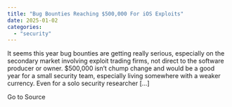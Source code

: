 ```yaml
---
title: "Bug Bounties Reaching $500,000 For iOS Exploits"
date: 2025-01-02
categories: 
  - "security"
---
```


It seems this year bug bounties are getting really serious, especially on the secondary market involving exploit trading firms, not direct to the software producer or owner. $500,000 isn’t chump change and would be a good year for a small security team, especially living somewhere with a weaker currency. Even for a solo security researcher \[…\]

Go to Source
